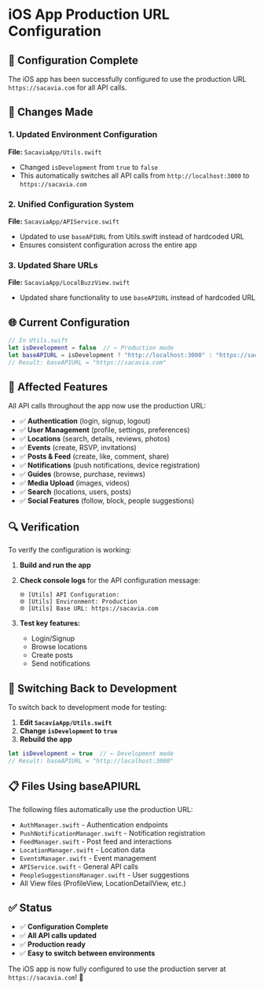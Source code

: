 # iOS App Production URL Configuration

## 🚀 **Configuration Complete**

The iOS app has been successfully configured to use the production URL `https://sacavia.com` for all API calls.

## 🔧 **Changes Made**

### **1. Updated Environment Configuration**
**File:** `SacaviaApp/Utils.swift`
- Changed `isDevelopment` from `true` to `false`
- This automatically switches all API calls from `http://localhost:3000` to `https://sacavia.com`

### **2. Unified Configuration System**
**File:** `SacaviaApp/APIService.swift`
- Updated to use `baseAPIURL` from Utils.swift instead of hardcoded URL
- Ensures consistent configuration across the entire app

### **3. Updated Share URLs**
**File:** `SacaviaApp/LocalBuzzView.swift`
- Updated share functionality to use `baseAPIURL` instead of hardcoded URL

## 🌐 **Current Configuration**

```swift
// In Utils.swift
let isDevelopment = false  // ← Production mode
let baseAPIURL = isDevelopment ? "http://localhost:3000" : "https://sacavia.com"
// Result: baseAPIURL = "https://sacavia.com"
```

## 📱 **Affected Features**

All API calls throughout the app now use the production URL:

- ✅ **Authentication** (login, signup, logout)
- ✅ **User Management** (profile, settings, preferences)
- ✅ **Locations** (search, details, reviews, photos)
- ✅ **Events** (create, RSVP, invitations)
- ✅ **Posts & Feed** (create, like, comment, share)
- ✅ **Notifications** (push notifications, device registration)
- ✅ **Guides** (browse, purchase, reviews)
- ✅ **Media Upload** (images, videos)
- ✅ **Search** (locations, users, posts)
- ✅ **Social Features** (follow, block, people suggestions)

## 🔍 **Verification**

To verify the configuration is working:

1. **Build and run the app**
2. **Check console logs** for the API configuration message:
   ```
   🌐 [Utils] API Configuration:
   🌐 [Utils] Environment: Production
   🌐 [Utils] Base URL: https://sacavia.com
   ```

3. **Test key features:**
   - Login/Signup
   - Browse locations
   - Create posts
   - Send notifications

## 🔄 **Switching Back to Development**

To switch back to development mode for testing:

1. **Edit `SacaviaApp/Utils.swift`**
2. **Change `isDevelopment` to `true`**
3. **Rebuild the app**

```swift
let isDevelopment = true  // ← Development mode
// Result: baseAPIURL = "http://localhost:3000"
```

## 📋 **Files Using baseAPIURL**

The following files automatically use the production URL:

- `AuthManager.swift` - Authentication endpoints
- `PushNotificationManager.swift` - Notification registration
- `FeedManager.swift` - Post feed and interactions
- `LocationManager.swift` - Location data
- `EventsManager.swift` - Event management
- `APIService.swift` - General API calls
- `PeopleSuggestionsManager.swift` - User suggestions
- All View files (ProfileView, LocationDetailView, etc.)

## ✅ **Status**

- ✅ **Configuration Complete**
- ✅ **All API calls updated**
- ✅ **Production ready**
- ✅ **Easy to switch between environments**

The iOS app is now fully configured to use the production server at `https://sacavia.com`! 🎉

